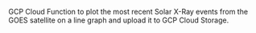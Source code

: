 GCP Cloud Function to plot the most recent Solar X-Ray events from the GOES satellite on a line graph and upload it to GCP Cloud Storage. 